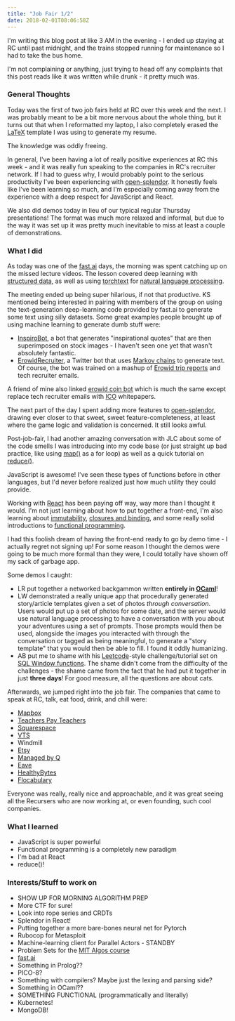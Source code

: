```yaml
---
title: "Job Fair 1/2"
date: 2018-02-01T08:06:58Z
---
```

I'm writing this blog post at like 3 AM in the evening - I ended up staying at RC until past midnight, and the trains stopped running for maintenance so I had to take the bus home.

I'm not complaining or anything, just trying to head off any complaints that this post reads like it was written while drunk - it pretty much was.

### General Thoughts
Today was the first of two job fairs held at RC over this week and the next. I was probably meant to be a bit more nervous about the whole thing, but it turns out that when I reformatted my laptop, I also completely erased the [LaTeX](https://www.latex-project.org/) template I was using to generate my resume.

The knowledge was oddly freeing.

In general, I've been having a lot of really positive experiences at RC this week - and it was really fun speaking to the companies in RC's recruiter network. If I had to guess why, I would probably point to the serious productivity I've been experiencing with [open-splendor](https://github.com/farkwun/open-splendor). It honestly feels like I've been learning so much, and I'm especially coming away from the experience with a deep respect for JavaScript and React.

We also did demos today in lieu of our typical regular Thursday presentations! The format was much more relaxed and informal, but due to the way it was set up it was pretty much inevitable to miss at least a couple of demonstrations.

### What I did
As today was one of the [fast.ai](http://www.fast.ai/) days, the morning was spent catching up on the missed lecture videos. The lesson covered deep learning with [structured data](https://brightplanet.com/2012/06/structured-vs-unstructured-data/), as well as using [torchtext](https://github.com/pytorch/text/tree/master/torchtext) for [natural language processing](https://en.wikipedia.org/wiki/Natural-language_processing).

The meeting ended up being super hilarious, if not that productive. KS mentioned being interested in pairing with members of the group on using the text-generation deep-learning code provided by fast.ai to generate some text using silly datasets. Some great examples people brought up of using machine learning to generate dumb stuff were:

* [InspiroBot](http://inspirobot.me/), a bot that generates "inspirational quotes" that are then superimposed on stock images - I haven't seen one yet that wasn't absolutely fantastic.
* [ErowidRecruiter](https://twitter.com/erowidrecruiter?lang=en), a Twitter bot that uses [Markov chains](https://en.wikipedia.org/wiki/Markov_chain) to generate text. Of course, the bot was trained on a mashup of [Erowid trip reports](https://erowid.org/experiences/) and tech recruiter emails.

A friend of mine also linked [erowid coin bot](https://mobile.twitter.com/icowid?lang=en) which is much the same except replace tech recruiter emails with [ICO](https://en.wikipedia.org/wiki/Initial_coin_offering) whitepapers.

The next part of the day I spent adding more features to [open-splendor](https://github.com/farkwun/open-splendor), drawing ever closer to that sweet, sweet feature-completeness, at least where the game logic and validation is concerned. It still looks awful.

Post-job-fair, I had another amazing conversation with JLC about some of the code smells I was introducing into my code base (or just straight up bad practice, like using [map()](https://developer.mozilla.org/en-US/docs/Web/JavaScript/Reference/Global_Objects/Array/map) as a for loop) as well as a quick tutorial on [reduce()](https://developer.mozilla.org/en-US/docs/Web/JavaScript/Reference/Global_Objects/Array/Reduce).

JavaScript is awesome! I've seen these types of functions before in other languages, but I'd never before realized just how much utility they could provide.

Working with [React](https://reactjs.org/) has been paying off way, way more than I thought it would. I'm not just learning about how to put together a front-end, I'm also learning about [immutability](https://en.wikipedia.org/wiki/Immutable_object), [closures and binding](https://en.wikipedia.org/wiki/Closure_(computer_programming)), and some really solid introductions to [functional programming](https://en.wikipedia.org/wiki/Functional_programming).

I had this foolish dream of having the front-end ready to go by demo time - I actually regret not signing up! For some reason I thought the demos were going to be much more formal than they were, I could totally have shown off my sack of garbage app.

Some demos I caught:

* LR put together a networked backgammon written **entirely in [OCaml](https://ocaml.org/)**!
* LW demonstrated a really unique app that procedurally generated story/article templates given a set of photos *through conversation*. Users would put up a set of photos for some date, and the server would use natural language processing to have a conversation with you about your adventures using a set of prompts. Those prompts would then be used, alongside the images you interacted with through the conversation or tagged as being meaningful, to generate a "story template" that you would then be able to fill. I found it oddly humanizing. 
* AB put me to shame with his [Leetcode](https://leetcode.com/)-style challenge/tutorial set on [SQL Window functions](https://community.modeanalytics.com/sql/tutorial/sql-window-functions/). The shame didn't come from the difficulty of the challenges - the shame came from the fact that he had put it together in just **three days**! For good measure, all the questions are about cats.

Afterwards, we jumped right into the job fair. The companies that came to speak at RC, talk, eat food, drink, and chill were:

* [Mapbox](https://www.mapbox.com/)
* [Teachers Pay Teachers](https://www.teacherspayteachers.com/)
* [Squarespace](https://www.squarespace.com/)
* [VTS](https://www.vts.com/)
* Windmill
* [Etsy](https://www.etsy.com/)
* [Managed by Q](https://www.managedbyq.com/)
* [Eave](https://helloeave.com/)
* [HealthyBytes](https://www.healthybytes.co/)
* [Flocabulary](https://www.flocabulary.com/)

Everyone was really, really nice and approachable, and it was great seeing all the Recursers who are now working at, or even founding, such cool companies.

### What I learned
* JavaScript is super powerful
* Functional programming is a completely new paradigm
* I'm bad at React
* reduce()!

### Interests/Stuff to work on
* SHOW UP FOR MORNING ALGORITHM PREP
* More CTF for sure!
* Look into rope series and CRDTs
* Splendor in React!
* Putting together a more bare-bones neural net for Pytorch
* Rubocop for Metasploit
* Machine-learning client for Parallel Actors - STANDBY
* Problem Sets for the [MIT Algos course](https://ocw.mit.edu/courses/electrical-engineering-and-computer-science/6-006-introduction-to-algorithms-fall-2011/assignments/)
* [fast.ai](http://www.fast.ai/)
* Something in Prolog??
* PICO-8?
* Something with compilers? Maybe just the lexing and parsing side?
* Something in OCaml??
* SOMETHING FUNCTIONAL (programmatically and literally)
* Kubernetes!
* MongoDB!
